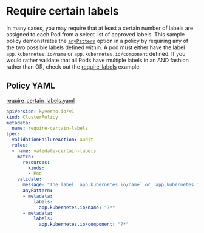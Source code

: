 # Require certain labels

In many cases, you may require that at least a certain number of labels are assigned to each Pod from a select list of approved labels. This sample policy demonstrates the [`anyPattern`](https://kyverno.io/docs/writing-policies/validate/#anypattern---logical-or-across-multiple-validation-patterns) option in a policy by requiring any of the two possible labels defined within. A pod must either have the label `app.kubernetes.io/name` or `app.kubernetes.io/component` defined. If you would rather validate that all Pods have multiple labels in an AND fashion rather than OR, check out the [require_labels](RequireLabels.md) example.

## Policy YAML

[require_certain_labels.yaml](best_practices/require_certain_labels.yaml)

```yaml
apiVersion: kyverno.io/v1
kind: ClusterPolicy
metadata:
  name: require-certain-labels
spec:
  validationFailureAction: audit
  rules:
  - name: validate-certain-labels
    match:
      resources:
        kinds:
        - Pod
    validate:
      message: "The label `app.kubernetes.io/name` or `app.kubernetes.io/component` is required."
      anyPattern:
      - metadata:
          labels:
            app.kubernetes.io/name: "?*"
      - metadata:
          labels:
            app.kubernetes.io/component: "?*"
```
